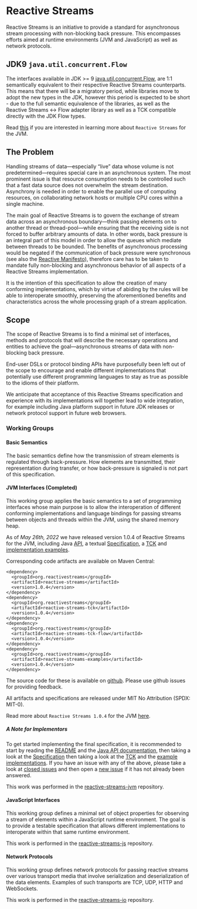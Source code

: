 # Reactive Streams

Reactive Streams is an initiative to provide a standard for asynchronous stream processing with non-blocking back pressure. This encompasses efforts aimed at runtime environments (JVM and JavaScript) as well as network protocols.

## JDK9 `java.util.concurrent.Flow`

The interfaces available in JDK >= 9 [java.util.concurrent.Flow](https://docs.oracle.com/javase/9/docs/api/java/util/concurrent/Flow.html), are 1:1 semantically equivalent to their respective Reactive Streams counterparts. This means that there will be a migratory period, while libraries move to adopt the new types in the JDK, however this period is expected to be short - due to the full semantic equivalence of the libraries, as well as the Reactive Streams <-> Flow adapter library as well as a TCK compatible directly with the JDK Flow types.

Read [this](https://github.com/reactive-streams/reactive-streams-jvm/blob/v1.0.4/README.md) if you are interested in learning more about `Reactive Streams` for the JVM.

## The Problem

Handling streams of data—especially “live” data whose volume is not predetermined—requires special care in an asynchronous system. The most prominent issue is that resource consumption needs to be controlled such that a fast data source does not overwhelm the stream destination. Asynchrony is needed in order to enable the parallel use of computing resources, on collaborating network hosts or multiple CPU cores within a single machine.

The main goal of Reactive Streams is to govern the exchange of stream data across an asynchronous boundary—think passing elements on to another thread or thread-pool—while ensuring that the receiving side is not forced to buffer arbitrary amounts of data. In other words, back pressure is an integral part of this model in order to allow the queues which mediate between threads to be bounded. The benefits of asynchronous processing would be negated if the communication of back pressure were synchronous (see also the [Reactive Manifesto](http://reactivemanifesto.org/)), therefore care has to be taken to mandate fully non-blocking and asynchronous behavior of all aspects of a Reactive Streams implementation.

It is the intention of this specification to allow the creation of many conforming implementations, which by virtue of abiding by the rules will be able to interoperate smoothly, preserving the aforementioned benefits and characteristics across the whole processing graph of a stream application.

## Scope

The scope of Reactive Streams is to find a minimal set of interfaces, methods and protocols that will describe the necessary operations and entities to achieve the goal—asynchronous streams of data with non-blocking back pressure.

End-user DSLs or protocol binding APIs have purposefully been left out of the scope to encourage and enable different implementations that potentially use different programming languages to stay as true as possible to the idioms of their platform.

We anticipate that acceptance of this Reactive Streams specification and experience with its implementations will together lead to wide integration, for example including Java platform support in future JDK releases or network protocol support in future web browsers.

### Working Groups

#### Basic Semantics

The basic semantics define how the transmission of stream elements is regulated through back-pressure. How elements are transmitted, their representation during transfer, or how back-pressure is signaled is not part of this specification.

#### JVM Interfaces (Completed)

This working group applies the basic semantics to a set of programming interfaces whose main purpose is to allow the interoperation of different conforming implementations and language bindings for passing streams between objects and threads within the JVM, using the shared memory heap.

As of *May 26th, 2022* we have released version 1.0.4 of Reactive Streams for the JVM, including Java [API](/reactive-streams-1.0.4-javadoc), a textual [Specification](https://github.com/reactive-streams/reactive-streams-jvm/blob/v1.0.4/README.md#specification), a [TCK](/reactive-streams-tck-1.0.4-javadoc) and [implementation examples](/reactive-streams-examples-1.0.4-javadoc).

Corresponding code artifacts are available on Maven Central:

    <dependency>
      <groupId>org.reactivestreams</groupId>
      <artifactId>reactive-streams</artifactId>
      <version>1.0.4</version>
    </dependency>
    <dependency>
      <groupId>org.reactivestreams</groupId>
      <artifactId>reactive-streams-tck</artifactId>
      <version>1.0.4</version>
    </dependency>
    <dependency>
      <groupId>org.reactivestreams</groupId>
      <artifactId>reactive-streams-tck-flow</artifactId>
      <version>1.0.4</version>
    </dependency>
    <dependency>
      <groupId>org.reactivestreams</groupId>
      <artifactId>reactive-streams-examples</artifactId>
      <version>1.0.4</version>
    </dependency>

The source code for these is available on [github](https://github.com/reactive-streams/reactive-streams-jvm/tree/v1.0.4). Please use github issues for providing feedback.

All artifacts and specifications are released under MIT No Attribution (SPDX: MIT-0).

Read more about `Reactive Streams 1.0.4` for the JVM [here](announce-1.0.4).

##### A Note for Implementors

To get started implementing the final specification, it is recommended to start by reading the [README](https://github.com/reactive-streams/reactive-streams-jvm/blob/v1.0.4/README.md) and the [Java API documentation](/reactive-streams-1.0.4-javadoc), then taking a look at the [Specification](https://github.com/reactive-streams/reactive-streams-jvm/blob/v1.0.4/README.md#specification) then taking a look at the [TCK](https://github.com/reactive-streams/reactive-streams-jvm/tree/v1.0.4/tck) and the [example implementations](https://github.com/reactive-streams/reactive-streams-jvm/tree/v1.0.4/examples/src/main/java/org/reactivestreams/example/unicast). If you have an issue with any of the above, please take a look at [closed issues](https://github.com/reactive-streams/reactive-streams-jvm/issues?page=1&state=closed) and then open a [new issue](https://github.com/reactive-streams/reactive-streams-jvm/issues/new) if it has not already been answered.

This work was performed in the [reactive-streams-jvm](https://github.com/reactive-streams/reactive-streams-jvm/) repository.

#### JavaScript Interfaces

This working group defines a minimal set of object properties for observing a stream of elements within a JavaScript runtime environment. The goal is to provide a testable specification that allows different implementations to interoperate within that same runtime environment.

This work is performed in the [reactive-streams-js](https://github.com/reactive-streams/reactive-streams-js/) repository.

#### Network Protocols

This working group defines network protocols for passing reactive streams over various transport media that involve serialization and deserialization of the data elements. Examples of such transports are TCP, UDP, HTTP and WebSockets.

This work is performed in the [reactive-streams-io](https://github.com/reactive-streams/reactive-streams-io/) repository.
